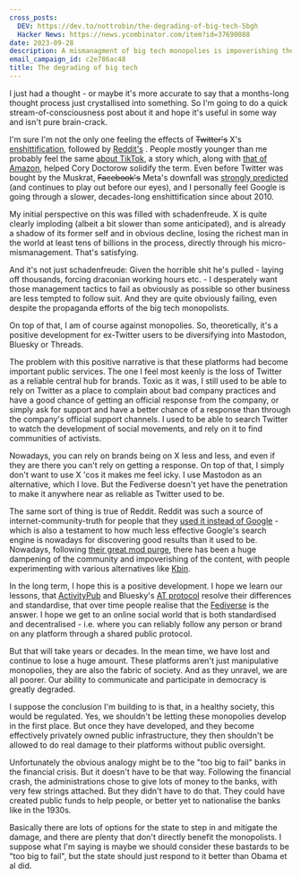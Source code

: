 ```yaml
---
cross_posts:
  DEV: https://dev.to/nottrobin/the-degrading-of-big-tech-5bgh
  Hacker News: https://news.ycombinator.com/item?id=37690088
date: 2023-09-28
description: A mismanagment of big tech monopolies is impoverishing the world
email_campaign_id: c2e786ac48
title: The degrading of big tech
---
```


I just had a thought - or maybe it's more accurate to say that a months-long thought process just crystallised into something. So I'm going to do a quick stream-of-consciousness post about it and hope it's useful in some way and isn't pure brain-crack.

I'm sure I'm not the only one feeling the effects of ~~Twitter's~~ X's [enshittification](https://en.wikipedia.org/wiki/Enshittification), followed by [Reddit's](https://medium.com/@mikegrindle/reddit-and-the-enshittification-of-social-media-659d41b5ab73) . People mostly younger than me probably feel the same [about TikTok](https://www.wired.com/story/tiktok-platforms-cory-doctorow/), a story which, along with [that of Amazon](https://doctorow.medium.com/how-monopoly-enshittified-amazon-83f42a585c3c), helped Cory Doctorow solidify the term. Even before Twitter was bought by the Muskrat, ~~Facebook's~~ Meta's downfall was [strongly predicted](https://onezero.medium.com/the-last-days-of-myspace-7bd197173603) (and continues to play out before our eyes), and I personally feel Google is going through a slower, decades-long enshittification since about 2010.

My initial perspective on this was filled with schadenfreude. X is quite clearly imploding (albeit a bit slower than some anticipated), and is already a shadow of its former self and in obvious decline, losing the richest man in the world at least tens of billions in the process, directly through his micro-mismanagement. That's satisfying.

And it's not just schadenfreude: Given the horrible shit he's pulled - laying off thousands, forcing draconian working hours etc. - I desperately want those management tactics to fail as obviously as possible so other business are less tempted to follow suit. And they are quite obviously failing, even despite the propaganda efforts of the big tech monopolists.

On top of that, I am of course against monopolies. So, theoretically, it's a positive development for ex-Twitter users to be diversifying into Mastodon, Bluesky or Threads.

The problem with this positive narrative is that these platforms had become important public services. The one I feel most keenly is the loss of Twitter as a reliable central hub for brands. Toxic as it was, I still used to be able to rely on Twitter as a place to complain about bad company practices and have a good chance of getting an official response from the company, or simply ask for support and have a better chance of a response than through the company's official support channels. I used to be able to search Twitter to watch the development of social movements, and rely on it to find communities of activists.

Nowadays, you can rely on brands being on X less and less, and even if they are there you can't rely on getting a response. On top of that, I simply don't want to use X 'cos it makes me feel icky. I use Mastodon as an alternative, which I love. But the Fediverse doesn't yet have the penetration to make it anywhere near as reliable as Twitter used to be.

The same sort of thing is true of Reddit. Reddit was such a source of internet-community-truth for people that they [used it instead of Google](https://weirdmarketingtales.com/why-people-are-adding-reddit-to-their-google-searches/) - which is also a testament to how much less effective Google's search engine is nowadays for discovering good results than it used to be. Nowadays, following [their great mod purge](https://arstechnica.com/gadgets/2023/09/are-reddits-replacement-mods-fit-to-fight-misinformation/), there has been a huge dampening of the community and impoverishing of the content, with people experimenting with various alternatives like [Kbin](https://kbin.social/).

In the long term, I hope this is a positive development. I hope we learn our lessons, that [ActivityPub](https://en.wikipedia.org/wiki/ActivityPub) and Bluesky's [AT protocol](https://atproto.com/) resolve their differences and standardise, that over time people realise that the [Fediverse](https://en.wikipedia.org/wiki/Fediverse) is the answer. I hope we get to an online social world that is both standardised and decentralised - i.e. where you can reliably follow any person or brand on any platform through a shared public protocol.

But that will take years or decades. In the mean time, we have lost and continue to lose a huge amount. These platforms aren't just manipulative monopolies, they are also the fabric of society. And as they unravel, we are all poorer. Our ability to communicate and participate in democracy is greatly degraded.

I suppose the conclusion I'm building to is that, in a healthy society, this would be regulated. Yes, we shouldn't be letting these monopolies develop in the first place. But once they have developed, and they become effectively privately owned public infrastructure, they then shouldn't be allowed to do real damage to their platforms without public oversight.

Unfortunately the obvious analogy might be to the "too big to fail" banks in the financial crisis. But it doesn't have to be that way. Following the financial crash, the administrations chose to give lots of money to the banks, with very few strings attached. But they didn't have to do that. They could have created public funds to help people, or better yet to nationalise the banks like in the 1930s.

Basically there are lots of options for the state to step in and mitigate the damage, and there are plenty that don't directly benefit the monopolists. I suppose what I'm saying is maybe we should consider these bastards to be "too big to fail", but the state should just respond to it better than Obama et al did.